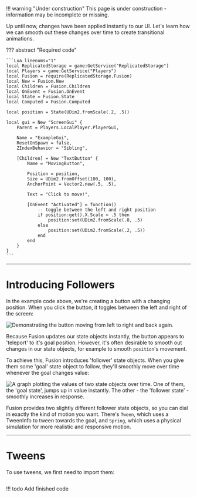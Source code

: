 !!! warning "Under construction"
	This page is under construction - information may be incomplete or missing.

Up until now, changes have been applied instantly to our UI. Let's learn how we
can smooth out these changes over time to create transitional animations.

??? abstract "Required code"

	```Lua linenums="1"
	local ReplicatedStorage = game:GetService("ReplicatedStorage")
	local Players = game:GetService("Players")
	local Fusion = require(ReplicatedStorage.Fusion)
	local New = Fusion.New
	local Children = Fusion.Children
	local OnEvent = Fusion.OnEvent
	local State = Fusion.State
	local Computed = Fusion.Computed

	local position = State(UDim2.fromScale(.2, .5))

	local gui = New "ScreenGui" {
		Parent = Players.LocalPlayer.PlayerGui,

		Name = "ExampleGui",
		ResetOnSpawn = false,
		ZIndexBehavior = "Sibling",

		[Children] = New "TextButton" {
			Name = "MovingButton",

			Position = position,
			Size = UDim2.fromOffset(100, 100),
			AnchorPoint = Vector2.new(.5, .5),

			Text = "Click to move!",

			[OnEvent "Activated"] = function()
				-- toggle between the left and right position
				if position:get().X.Scale < .5 then
					position:set(UDim2.fromScale(.8, .5)
				else
					position:set(UDim2.fromScale(.2, .5))
				end
			end
		}
	}
	```

-----

# Introducing Followers

In the example code above, we're creating a button with a changing position.
When you click the button, it toggles between the left and right of the screen:

![Demonstrating the button moving from left to right and back again.](MovingButton.png)

Because Fusion updates our state objects instantly, the button appears to
'teleport' to it's goal position. However, it's often desirable to smooth out
changes in our state objects, for example to smooth `position`'s movement.

To achieve this, Fusion introduces 'follower' state objects. When you give them
some 'goal' state object to follow, they'll smoothly move over time whenever the
goal changes value:

![A graph plotting the values of two state objects over time. One of them, the 'goal state', jumps up in value instantly. The other - the 'follower state' - smoothly increases in response.](FollowerGraph.png)

Fusion provides two slightly different follower state objects, so you can dial
in exactly the kind of motion you want. There's `Tween`, which
uses a TweenInfo to tween towards the goal, and `Spring`, which uses a physical
simulation for more realistic and responsive motion.

-----

# Tweens

To use tweens, we first need to import them:

```Lua linenums="1"

```

!!! todo
	Add finished code